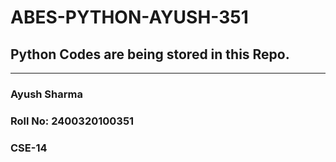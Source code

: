# ABES-PYTHON-AYUSH-351
## Python Codes are being stored in this Repo.
---
### Ayush Sharma 
### Roll No: 2400320100351
### CSE-14
